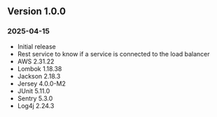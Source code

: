 ## Version 1.0.0
### 2025-04-15
- Initial release
- Rest service to know if a service is connected to the load balancer
- AWS 2.31.22
- Lombok 1.18.38
- Jackson 2.18.3
- Jersey 4.0.0-M2
- JUnit 5.11.0
- Sentry 5.3.0
- Log4j 2.24.3
